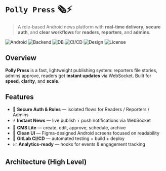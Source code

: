 # `Polly Press` 🗞️⚡

> A role-based Android news platform with **real-time delivery**, **secure auth**, and **clear workflows** for **readers**, **reporters**, and **admins**.

<!-- Badges -->
![Android](https://img.shields.io/badge/Android-Java-3DDC84)
![Backend](https://img.shields.io/badge/Backend-REST%20%26%20WebSocket-0A84FF)
![DB](https://img.shields.io/badge/Database-MySQL-00618A)
![CI/CD](https://img.shields.io/badge/CI%2FCD-GitLab-orange)
![Design](https://img.shields.io/badge/Design-Figma-F24E1E)
![License](https://img.shields.io/badge/License-MIT-black)

## Overview
**Polly Press** is a fast, lightweight publishing system: reporters file stories, admins approve, readers get **instant updates** via WebSocket. Built for **speed**, **clarity**, and **scale**.

## Features
- 🔐 **Secure Auth & Roles** — isolated flows for Readers / Reporters / Admins
- ⚡ **Instant News** — live publish + push notifications via WebSocket
- 🧰 **CMS Lite** — create, edit, approve, schedule, archive
- 🧭 **Clean UI** — Figma-designed Android screens focused on readability
- 🔄 **GitLab CI/CD** — automated testing + build + deploy
- 📈 **Analytics-ready** — hooks for events & engagement tracking

## Architecture (High Level)
